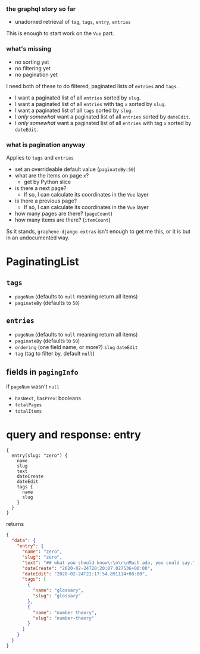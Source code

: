 ### the graphql story so far

- unadorned retrieval of `tag`, `tags`, `entry`, `entries`

This is enough to start work on the `Vue` part.

### what's missing
- no sorting yet
- no filtering yet
- no pagination yet

I need both of these to do filtered, paginated lists of `entries` and `tags`.

- I want a paginated list of all `entries` sorted by `slug`.
- I want a paginated list of all `entries` with tag `x` sorted by `slug`.
- I want a paginated list of all `tags` sorted by `slug`.
- I *only somewhat* want a paginated 
list of all `entries` sorted by `dateEdit`.
- I *only somewhat* want a paginated 
list of all `entries` with tag `x` sorted by `dateEdit`.


### what is pagination anyway

Applies to `tags` and `entries`

- set an overrideable default value (`paginateBy:50`)
- what are the items on page `x`?
    - get by Python slice
- is there a next page?
    - If so, I can calculate its coordinates in the `Vue` layer
- is there a previous page?
    - If so, I can calculate its coordinates in the `Vue` layer
- how many pages are there? (`pageCount`)
- how many items are there? (`itemCount`)

Ss it stands, `graphene-django-extras`
isn't enough to get me this, or it is but 
in an undocumented way.

# PaginatingList

## `tags`

- `pageNum` (defaults to `null` meaning return all items)
- `paginateBy` (defaults to `50`)

## `entries`

- `pageNum` (defaults to `null` meaning return all items)
- `paginateBy` (defaults to `50`)
- `ordering` (one field name, or more?) `slug` `dateEdit`
- `tag` (tag to filter by, default `null`)

## fields in `pagingInfo`
 
if `pageNum` wasn't `null`

- `hasNext`, `hasPrev`: booleans
- `totalPages`
- `totalItems`

# query and response: entry

```
{
  entry(slug: "zero") {
    name
    slug
    text
    dateCreate
    dateEdit
    tags {
      name
      slug
    }
  }
}
```
returns
```json
{
  "data": {
    "entry": {
      "name": "zero",
      "slug": "zero",
      "text": "## what you should know\r\n\r\nMuch ado, you could say.",
      "dateCreate": "2020-02-24T20:20:07.027536+00:00",
      "dateEdit": "2020-02-24T21:17:54.891114+00:00",
      "tags": [
        {
          "name": "glossary",
          "slug": "glossary"
        },
        {
          "name": "number theory",
          "slug": "number-theory"
        }
      ]
    }
  }
}
```